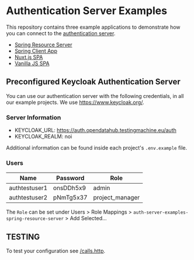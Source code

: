 <!--
SPDX-FileCopyrightText: NOI Techpark <digital@noi.bz.it>

SPDX-License-Identifier: CC0-1.0
-->

Authentication Server Examples
==============================

This repository contains three example applications to demonstrate how you can connect to the [authentication server](https://github.com/noi-techpark/authentication-server).

- [Spring Resource Server](spring-resource-server/readme.md)
- [Spring Client App](spring-client-app/readme.md)
- [Nuxt.js SPA](nuxt-spa/readme.md)
- [Vanilla JS SPA](vanilla-spa/readme.md)


Preconfigured Keycloak Authentication Server
--------------------------------------------

You can use our authentication server with the following credentials, in all our
example projects. We use https://www.keycloak.org/.

### Server Information
- KEYCLOAK_URL: https://auth.opendatahub.testingmachine.eu/auth
- KEYCLOAK_REALM: noi

Additional information can be found inside each project's `.env.example` file.

### Users
| Name           | Password   | Role
| -------------- | ---------- | ---------------
| authtestuser1  | onsDDh5x9  | admin
| authtestuser2  | pNmTg5x37  | project_manager

The `Role` can be set under Users > Role Mappings > `auth-server-examples-spring-resource-server` > Add Selected...

## TESTING
To test your configuration see [/calls.http](/calls.http).
